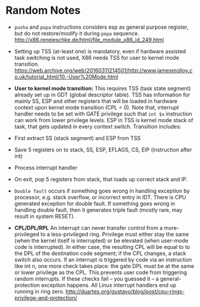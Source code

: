 # Random Notes

* `pusha` and `popa` instructions considers esp as general purpose register,
but do not restore/modify it during `popa` sequence.
http://x86.renejeschke.de/html/file_module_x86_id_249.html

* Setting up TSS (at-least one) is mandatory, even if hardware assisted task
switching is not used, X86 needs TSS for user to kernel mode transition.
https://web.archive.org/web/20160311214501/http://www.jamesmolloy.co.uk/tutorial_html/10.-User%20Mode.html

* **User to kernel mode transition:**
This requires TSS (task state segment) already set up in GDT (global descriptor
table). TSS has information for mainly SS, ESP and other registers that will be
loaded in hardware context upon kernel mode transition (CPL = 0). Note that,
interrupt handler needs to be set with GATE privilege such that `int $x`
instruction can work from lower privilege levels.
ESP in TSS is kernel mode stack of task, that gets updated in every context switch.
Transition includes: 
 * First extract SS (stack segment) and ESP from TSS
 * Save 5 registers on to stack, SS, ESP, EFLAGS, CS, EIP (instruction after int)
 * Process interrupt handler
 * On exit, pop 5 registers from stack, that loads up correct stack and IP.

* `Double fault` occurs if something goes wrong in handling exception by processor,
e.g. stack overflow, or incorrect entry in IDT. There is CPU generated exception for
double fault. If something goes wrong in handling double fault, then it generates
triple fault (mostly rare, may result in system RESET).

* **CPL/DPL/RPL**
An interrupt can never transfer control from a more-privileged to a less-privileged ring.
Privilege must either stay the same (when the kernel itself is interrupted) or be elevated
(when user-mode code is interrupted). In either case, the resulting CPL will be equal to
to the DPL of the destination code segment; if the CPL changes, a stack switch also occurs.
If an interrupt is triggered by code via an instruction like int n, one more check
takes place: the gate DPL must be at the same or lower privilege as the CPL. This
prevents user code from triggering random interrupts. If these checks fail – you
guessed it – a general-protection exception happens. All Linux interrupt handlers
end up running in ring zero.
http://duartes.org/gustavo/blog/post/cpu-rings-privilege-and-protection/
